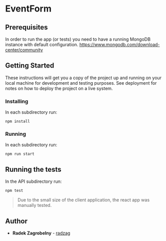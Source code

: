 # EventForm

## Prerequisites

In order to run the app (or tests) you need to have a running MongoDB instance with default configuration.
https://www.mongodb.com/download-center/community

## Getting Started

These instructions will get you a copy of the project up and running on your local machine for development and testing purposes. See deployment for notes on how to deploy the project on a live system.

### Installing

In each subdirectory run:
```
npm install
```

### Running

In each subdirectory run:
```
npm run start
```

## Running the tests

In the API subdirectory run:
```
npm test
```

>Due to the small size of the client application, the react app was manually tested.

## Author

* **Radek Zagrobelny** - [radzag](https://github.com/radzag)
